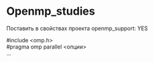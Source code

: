 # Openmp_studies
Поставить в свойствах проекта openmp_support: YES

#include <omp.h>  
#pragma omp parallel <опции>  
...

